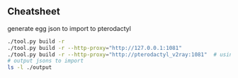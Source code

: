 ## Cheatsheet

generate egg json to import to pterodactyl

```bash
./tool.py build -r
./tool.py build -r --http-proxy="http://127.0.0.1:1081"
./tool.py build -r --http-proxy="http://pterodactyl_v2ray:1081"  # using docker network
# output jsons to import
ls -l ./output
```
